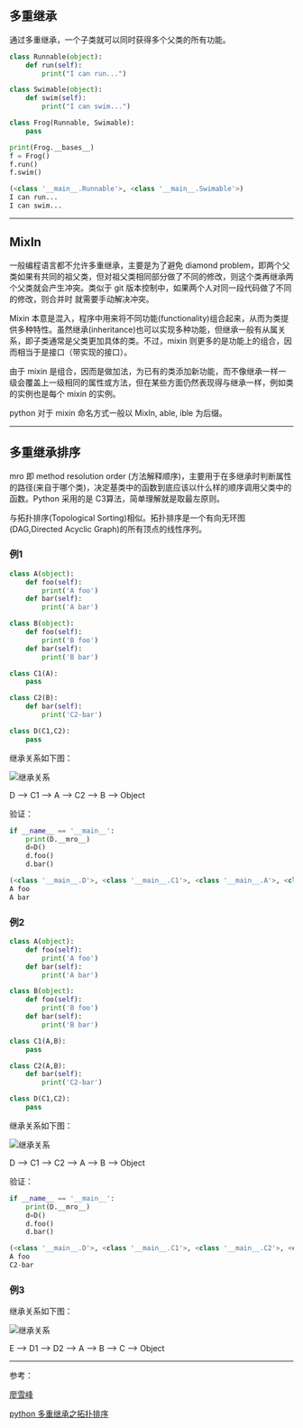 ## 多重继承

通过多重继承，一个子类就可以同时获得多个父类的所有功能。

```python
class Runnable(object):
    def run(self):
        print("I can run...")

class Swimable(object):
    def swim(self):
        print("I can swim...")

class Frog(Runnable, Swimable):
    pass
```

```python
print(Frog.__bases__)
f = Frog()
f.run()
f.swim()
```

```python
(<class '__main__.Runnable'>, <class '__main__.Swimable'>)
I can run...
I can swim...
```

***

## MixIn

一般编程语言都不允许多重继承，主要是为了避免 diamond problem，即两个父类如果有共同的祖父类，但对祖父类相同部分做了不同的修改，则这个类再继承两个父类就会产生冲突。类似于 git 版本控制中，如果两个人对同一段代码做了不同的修改，则合并时 就需要手动解决冲突。

Mixin 本意是混入，程序中用来将不同功能(functionality)组合起来，从而为类提供多种特性。虽然继承(inheritance)也可以实现多种功能，但继承一般有从属关系，即子类通常是父类更加具体的类。不过，mixin 则更多的是功能上的组合，因而相当于是接口（带实现的接口）。

由于 mixin 是组合，因而是做加法，为已有的类添加新功能，而不像继承一样一级会覆盖上一级相同的属性或方法，但在某些方面仍然表现得与继承一样，例如类的实例也是每个 mixin 的实例。

python 对于 mixin 命名方式一般以 MixIn, able, ible 为后缀。

***

## 多重继承排序

mro 即 method resolution order (方法解释顺序)，主要用于在多继承时判断属性的路径(来自于哪个类)，决定基类中的函数到底应该以什么样的顺序调用父类中的函数。Python 采用的是 C3算法，简单理解就是取最左原则。

与拓扑排序(Topological Sorting)相似。拓扑排序是一个有向无环图(DAG,Directed Acyclic Graph)的所有顶点的线性序列。

### 例1

```python
class A(object):
    def foo(self):
        print('A foo')
    def bar(self):
        print('A bar')

class B(object):
    def foo(self):
        print('B foo')
    def bar(self):
        print('B bar')

class C1(A):
    pass

class C2(B):
    def bar(self):
        print('C2-bar')

class D(C1,C2):
    pass
```

继承关系如下图：

![继承关系](https://wx1.sinaimg.cn/mw690/af9e9c30ly1fsr7fizg3nj20960e9jre.jpg)

D --> C1 --> A --> C2 --> B --> Object

验证：

```python
if __name__ == '__main__':
    print(D.__mro__)
    d=D()
    d.foo()
    d.bar()
```

```python
(<class '__main__.D'>, <class '__main__.C1'>, <class '__main__.A'>, <class '__main__.C2'>, <class '__main__.B'>, <class 'object'>)
A foo
A bar
```

### 例2

```python
class A(object):
    def foo(self):
        print('A foo')
    def bar(self):
        print('A bar')

class B(object):
    def foo(self):
        print('B foo')
    def bar(self):
        print('B bar')

class C1(A,B):
    pass

class C2(A,B):
    def bar(self):
        print('C2-bar')

class D(C1,C2):
    pass
```

继承关系如下图：

![继承关系](https://wx3.sinaimg.cn/mw690/af9e9c30ly1fsr7fjg2l0j209a0e9gln.jpg)

D --> C1 --> C2 --> A --> B --> Object

验证：

```python
if __name__ == '__main__':
    print(D.__mro__)
    d=D()
    d.foo()
    d.bar()
```

```python
(<class '__main__.D'>, <class '__main__.C1'>, <class '__main__.C2'>, <class '__main__.A'>, <class '__main__.B'>, <class 'object'>)
A foo
C2-bar
```

### 例3

继承关系如下图：

![继承关系](https://wx2.sinaimg.cn/mw690/af9e9c30ly1fsr8ilqgfuj208z0dtmx7.jpg)

E --> D1 --> D2 --> A --> B --> C --> Object

***

参考：

[廖雪峰](https://www.liaoxuefeng.com/wiki/0014316089557264a6b348958f449949df42a6d3a2e542c000/0014318680104044a55f4a9dbf8452caf71e8dc68b75a18000)

[python 多重继承之拓扑排序](https://kevinguo.me/2018/01/19/python-topological-sorting/)